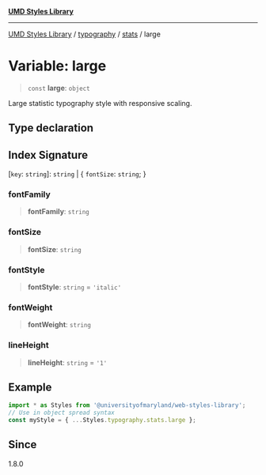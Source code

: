 [**UMD Styles Library**](../../../../README.md)

***

[UMD Styles Library](../../../../README.md) / [typography](../../../README.md) / [stats](../README.md) / large

# Variable: large

> `const` **large**: `object`

Large statistic typography style with responsive scaling.

## Type declaration

## Index Signature

\[`key`: `string`\]: `string` \| \{ `fontSize`: `string`; \}

### fontFamily

> **fontFamily**: `string`

### fontSize

> **fontSize**: `string`

### fontStyle

> **fontStyle**: `string` = `'italic'`

### fontWeight

> **fontWeight**: `string`

### lineHeight

> **lineHeight**: `string` = `'1'`

## Example

```typescript
import * as Styles from '@universityofmaryland/web-styles-library';
// Use in object spread syntax
const myStyle = { ...Styles.typography.stats.large };
```

## Since

1.8.0
